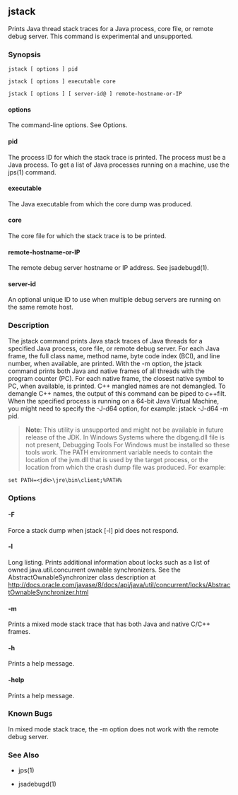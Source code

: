 ## jstack

Prints Java thread stack traces for a Java process, core file, or remote debug server. This command is experimental and unsupported.

### Synopsis

	jstack [ options ] pid

	jstack [ options ] executable core

	jstack [ options ] [ server-id@ ] remote-hostname-or-IP

#### options

The command-line options. See Options.

#### pid

The process ID for which the stack trace is printed. The process must be a Java process. To get a list of Java processes running on a machine, use the jps(1) command.

#### executable

The Java executable from which the core dump was produced.

#### core

The core file for which the stack trace is to be printed.

#### remote-hostname-or-IP

The remote debug server hostname or IP address. See jsadebugd(1).

#### server-id

An optional unique ID to use when multiple debug servers are running on the same remote host.

### Description

The jstack command prints Java stack traces of Java threads for a specified Java process, core file, or remote debug server. For each Java frame, the full class name, method name, byte code index (BCI), and line number, when available, are printed. With the -m option, the jstack command prints both Java and native frames of all threads with the program counter (PC). For each native frame, the closest native symbol to PC, when available, is printed. C++ mangled names are not demangled. To demangle C++ names, the output of this command can be piped to c++filt. When the specified process is running on a 64-bit Java Virtual Machine, you might need to specify the -J-d64 option, for example: jstack -J-d64 -m pid.

> **Note**: This utility is unsupported and might not be available in future release of the JDK. In Windows Systems where the dbgeng.dll file is not present, Debugging Tools For Windows must be installed so these tools work. The PATH environment variable needs to contain the location of the jvm.dll that is used by the target process, or the location from which the crash dump file was produced. For example:

	set PATH=<jdk>\jre\bin\client;%PATH%

### Options

#### -F

Force a stack dump when jstack [-l] pid does not respond.

#### -l

Long listing. Prints additional information about locks such as a list of owned java.util.concurrent ownable synchronizers. See the AbstractOwnableSynchronizer class description at
http://docs.oracle.com/javase/8/docs/api/java/util/concurrent/locks/AbstractOwnableSynchronizer.html

#### -m

Prints a mixed mode stack trace that has both Java and native C/C++ frames.

#### -h

Prints a help message.

#### -help

Prints a help message.

### Known Bugs

In mixed mode stack trace, the -m option does not work with the remote debug server.

### See Also

- jps(1)

- jsadebugd(1)